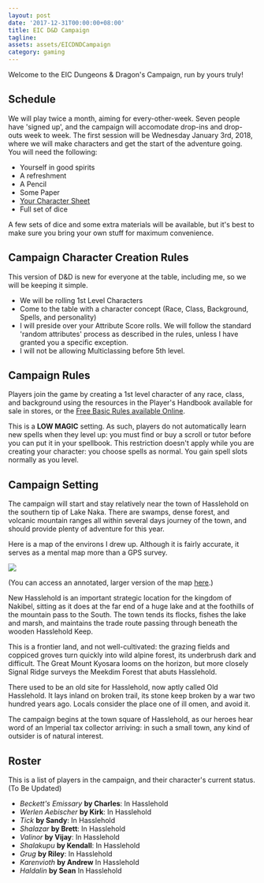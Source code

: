 ```yaml
---
layout: post
date: '2017-12-31T00:00:00+08:00'
title: EIC D&D Campaign
tagline: 
assets: assets/EICDNDCampaign
category: gaming
---
```


Welcome to the EIC Dungeons & Dragon's Campaign, run by yours truly!

## Schedule

We will play twice a month, aiming for every-other-week. Seven people have 'signed up', and the campaign will accomodate drop-ins and drop-outs week to week. The first session will be Wednesday January 3rd, 2018, where we will make characters and get the start of the adventure going. You will need the following:

  - Yourself in good spirits
  - A refreshment
  - A Pencil
  - Some Paper
  - [Your Character Sheet](http://media.wizards.com/2015/downloads/dnd/DDALRoD_CharacterSheet.pdf)
  - Full set of dice

A few sets of dice and some extra materials will be available, but it's best to make sure you bring your own stuff for maximum convenience.

## Campaign Character Creation Rules

This version of D&D is new for everyone at the table, including me, so we will be keeping it simple.

  - We will be rolling 1st Level Characters
  - Come to the table with a character concept (Race, Class, Background, Spells, and personality)
  - I will preside over your Attribute Score rolls. We will follow the standard 'random attributes' process as described in the rules, unless I have granted you a specific exception.
  - I will not be allowing Multiclassing before 5th level.

## Campaign Rules

Players join the game by creating a 1st level character of any race, class, and background using the resources in the Player's Handbook available for sale in stores, or the [Free Basic Rules available Online](http://dnd.wizards.com/articles/features/basicrules?x=dnd/basicrules).

This is a **LOW MAGIC** setting. As such, players do not automatically learn new spells when they level up: you must find or buy a scroll or tutor before you can put it in your spellbook. This restriction doesn't apply while you are creating your character: you choose spells as normal. You gain spell slots normally as you level.

## Campaign Setting

The campaign will start and stay relatively near the town of Hasslehold on the southern tip of Lake Naka. There are swamps, dense forest, and volcanic mountain ranges all within several days journey of the town, and should provide plenty of adventure for this year.

Here is a map of the environs I drew up. Although it is fairly accurate, it serves as a mental map more than a GPS survey.

<img src="{{site.url}}/assets/EICDNDCampaign/CampaignMapAnnotatedSmall.jpg"/>

(You can access an annotated, larger version of the map [here]({{site.url}}/assets/EICDNDCampaign/CampaignMapAnnotated.png).)

New Hasslehold is an important strategic location for the kingdom of Nakibel, sitting as it does at the far end of a huge lake and at the foothills of the mountain pass to the South. The town tends its flocks, fishes the lake and marsh, and maintains the trade route passing through beneath the wooden Hasslehold Keep.

This is a frontier land, and not well-cultivated: the grazing fields and coppiced groves turn quickly into wild alpine forest, its underbrush dark and difficult. The Great Mount Kyosara looms on the horizon, but more closely Signal Ridge surveys the Meekdim Forest that abuts Hasslehold.

There used to be an old site for Hasslehold, now aptly called Old Hasslehold. It lays inland on broken trail, its stone keep broken by a war two hundred years ago. Locals consider the place one of ill omen, and avoid it.

The campaign begins at the town square of Hasslehold, as our heroes hear word of an Imperial tax collector arriving: in such a small town, any kind of outsider is of natural interest.

## Roster

This is a list of players in the campaign, and their character's current status. (To Be Updated)

- *Beckett's Emissary* **by Charles**: In Hasslehold
- *Werlen Aebischer* **by Kirk**: In Hasslehold
- *Tick* **by Sandy**: In Hasslehold
- *Shalazar* **by Brett**: In Hasslehold
- *Valinor* **by Vijay**: In Hasslehold
- *Shalakupu* **by Kendall**: In Hasslehold
- *Grug* **by Riley**: In Hasslehold
- *Karenvioth* **by Andrew** In Hasslehold
- *Haldalin* **by Sean** In Hasslehold
